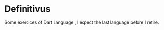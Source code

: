 Definitivus
===========

Some exercices of Dart Language , I expect the last language before I retire.
